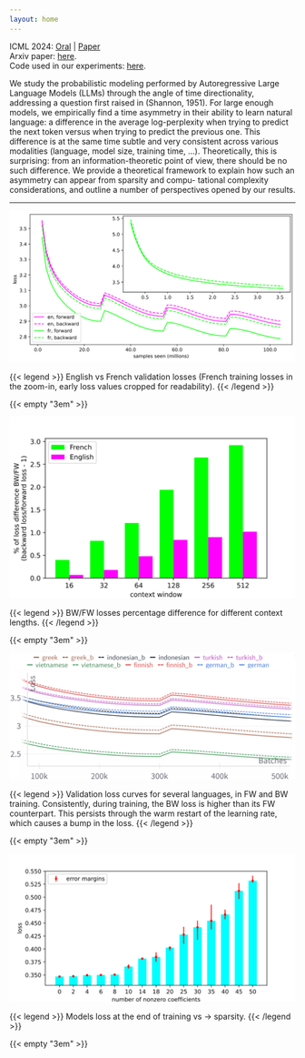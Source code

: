 ```yaml
---
layout: home
---
```


ICML 2024: [Oral](https://icml.cc/virtual/2024/oral/35521) | [Paper](https://icml.cc/virtual/2024/poster/33931)  
Arxiv paper: [here](https://arxiv.org/abs/2401.17505).  
Code used in our experiments: [here](https://github.com/frotaur/LLM-Arrows-of-Time).

We study the probabilistic modeling performed by Autoregressive Large Language Models (LLMs) through the angle of time directionality, addressing a question first raised in (Shannon, 1951). For large enough models, we empirically find a time asymmetry in their ability to learn natural language: a difference in the average log-perplexity when trying to predict the next token versus when trying to predict the previous one. This difference is at the same time subtle and very consistent across various modalities (language, model size, training time, ...). Theoretically, this is surprising: from an information-theoretic point of view, there should be no such difference. We provide a theoretical framework to explain how such an asymmetry can appear from sparsity and compu- tational complexity considerations, and outline a number of perspectives opened by our results.

---

![English vs French validation losses ](figures/en-fr.train-valid.combined_with_inset.svg)

{{< legend >}}
English vs French validation losses (French training losses in the zoom-in, early loss values cropped for readability). 
{{< /legend >}}

{{< empty "3em" >}}

![BW/FW losses percentage difference for different context lengths](figures/fr-en.attentions.svg)

{{< legend >}}
BW/FW losses percentage difference for different context lengths.
{{< /legend >}}

{{< empty "3em" >}}

![Validation loss curves for several languages, in FW and BW training.](figures/all-med-lang.png)

{{< legend >}}
Validation loss curves for several languages, in FW and BW training. Consistently, during training, the BW loss is higher than its FW counterpart. This persists through the warm restart of the learning rate, which causes a bump in the loss.
{{< /legend >}}

{{< empty "3em" >}}

![Models loss at the end of training vs → sparsity.](figures/sparsities.svg)

{{< legend >}}
Models loss at the end of training vs → sparsity.
{{< /legend >}}

{{< empty "3em" >}}
